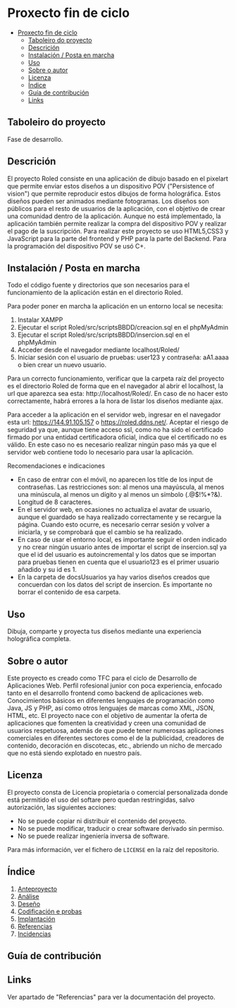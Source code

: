 # Proxecto fin de ciclo

- [Proxecto fin de ciclo](#proxecto-fin-de-ciclo)
  - [Taboleiro do proyecto](#taboleiro-do-proyecto)
  - [Descrición](#descrición)
  - [Instalación / Posta en marcha](#instalación--posta-en-marcha)
  - [Uso](#uso)
  - [Sobre o autor](#sobre-o-autor)
  - [Licenza](#licenza)
  - [Índice](#índice)
  - [Guía de contribución](#guía-de-contribución)
  - [Links](#links)

## Taboleiro do proyecto

Fase de desarrollo.

## Descrición

El proyecto Roled consiste en una aplicación de dibujo basado en el pixelart que permite enviar estos diseños a un dispositivo POV ("Persistence of vision") que permite reproducir estos dibujos de forma holográfica. Estos diseños pueden ser animados mediante fotogramas.
Los diseños son públicos para el resto de usuarios de la aplicación, con el objetivo de crear una comunidad dentro de la aplicación. Aunque no está implementado, la aplicación también permite realizar la compra del dispositivo POV y realizar el pago de la suscripción.
Para realizar este proyecto se uso HTML5,CSS3 y JavaScript para la parte del frontend y PHP para la parte del Backend. Para la programación del dispositivo POV se usó C+.

## Instalación / Posta en marcha

Todo el código fuente y directorios que son necesarios para el funcionamiento de la aplicación están en el directorio Roled.

Para poder poner en marcha la aplicación en un entorno local se necesita:

1. Instalar XAMPP
2. Ejecutar el script Roled/src/scriptsBBDD/creacion.sql en el phpMyAdmin
3. Ejecutar el script Roled/src/scriptsBBDD/insercion.sql en el phpMyAdmin
4. Acceder desde el navegador mediante localhost/Roled/
5. Iniciar sesión con el usuario de pruebas: user123 y contraseña: aA1.aaaa o bien crear un nuevo usuario.

Para un correcto funcionamiento, verificar que la carpeta raíz del proyecto es el directorio Roled de forma que en el navegador al abrir el localhost, la url que aparezca sea esta: http://localhost/Roled/. En caso de no hacer esto correctamente, habrá errores a la hora de listar los diseños mediante ajax. 

Para acceder a la aplicación en el servidor web, ingresar en el navegador esta url: https://144.91.105.157 o https://roled.ddns.net/.
Aceptar el riesgo de seguridad ya que, aunque tiene acceso ssl, como no ha sido el certificado firmado por una entidad certificadora oficial, indica que el certificado no es válido. En este caso no es necesario realizar ningún paso más ya que el servidor web contiene todo lo necesario para usar la aplicación.

Recomendaciones e indicaciones

- En caso de entrar con el móvil, no aparecen los title de los input de contraseñas. Las restricciones son: al menos una mayúscula, al menos una minúscula, al menos un dígito y al menos un símbolo (.@$!%*?&). Longitud de 8 caracteres.
- En el servidor web, en ocasiones no actualiza el avatar de usuario, aunque el guardado se haya realizado correctamente y se recargue la página. Cuando esto ocurre, es necesario cerrar sesión y volver a iniciarla, y se comprobará que el cambio se ha realizado. 
- En caso de usar el entorno local, es importante seguir el orden indicado y no crear ningún usuario antes de importar el script de insercion.sql ya que el id del usuario es autoincremental y los datos que se importan para pruebas tienen en cuenta que el usuario123 es el primer usuario añadido y su id es 1.
- En la carpeta de docsUsuarios ya hay varios diseños creados que concuerdan con los datos del script de insercion. Es importante no borrar el contenido de esa carpeta. 
 
## Uso

Dibuja, comparte y proyecta tus diseños mediante una experiencia holográfica completa. 

## Sobre o autor

Este proyecto es creado como TFC para el ciclo de Desarrollo de Aplicaciones Web. Perfil rofesional junior con poca experiencia, enfocado tanto en el desarrollo frontend como backend de aplicaciones web. Conocimientos básicos en diferentes lenguajes de programación como Java, JS y PHP, así como otros lenguajes de marcas como XML, JSON, HTML, etc. 
El proyecto nace con el objetivo de aumentar la oferta de aplicaciones que fomenten la creatividad y creen una comunidad de usuarios respetuosa, además de que puede tener numerosas aplicaciones comerciales en diferentes sectores como el de la publicidad, creadores de contenido, decoración en discotecas, etc., abriendo un nicho de mercado que no está siendo explotado en nuestro país.

## Licenza

El proyecto consta de Licencia propietaria o comercial personalizada donde está permitido el uso del softare pero quedan restringidas, salvo autorización, las siguientes acciones:

- No se puede copiar ni distribuir el contenido del proyecto.
- No se puede modificar, traducir o crear software derivado sin permiso.
- No se puede realizar ingeniería inversa de software.

Para más información, ver el fichero de `LICENSE` en la raíz del repositorio.

## Índice

1. [Anteproyecto](./plantilla-proxecto/doc/templates/1_Anteproxecto.md)
2. [Análise](./plantilla-proxecto/doc/templates/2_Analise.md)
3. [Deseño](./plantilla-proxecto/doc/templates/3_Deseño.md)
4. [Codificación e probas](./plantilla-proxecto/doc/templates/4_Codificacion_e_probas.md)
5. [Implantación](./plantilla-proxecto/doc/templates/5_Implantación.md)
6. [Referencias](./plantilla-proxecto/doc/templates/6_Referencias.md)
7. [Incidencias](./plantilla-proxecto/doc/templates/7_Incidencias.md)

## Guía de contribución

## Links

Ver apartado de "Referencias" para ver la documentación del proyecto.